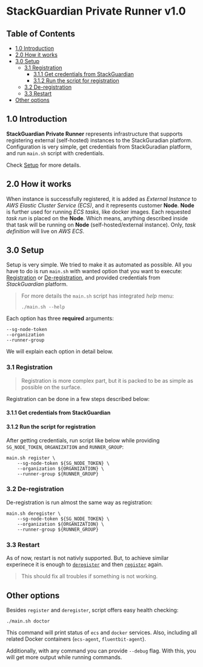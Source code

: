 # StackGuardian Private Runner v1.0

## Table of Contents

* [1.0 Introduction](#10-introduction)
* [2.0 How it works](#20-how-it-works)
* [3.0 Setup](#30-setup)
  * [3.1 Registration](#31-registration)
    * [3.1.1 Get credentials from StackGuardian](#311-get-credentials-from-stackguardian)
    * [3.1.2 Run the script for registration](#312-run-the-script-for-registration)
  * [3.2 De-registration](#32-de-registration)
  * [3.3 Restart](#33-restart)
* [Other options](#other-options)

## 1.0 Introduction

**StackGuardian Private Runner** represents infrastructure that supports
registering external (self-hosted) instances to the StackGuradian platform.
Configuration is very simple, get credentials from StackGuradian platform,
and run `main.sh` script with credentials.

Check [Setup](#setup) for more details.

## 2.0 How it works

When instance is successfully registered, it is added as *External Instance* to
*AWS Elastic Cluster Service (ECS)*, and it represents customer **Node**.
**Node** is further used for running *ECS tasks*, like docker images.
Each requested *task run* is placed on the **Node**.
Which means, anything described inside that task will be running on **Node** (self-hosted/external instance).
Only, *task definition* will live on *AWS ECS*.

## 3.0 Setup

Setup is very simple. We tried to make it as automated as possible.
All you have to do is run `main.sh` with wanted  option that you want to execute:
[Registration](#registration) or [De-registration](#de-registration), and
provided credentials from *StackGuardian* platform.

> For more details  the `main.sh` script has integrated *help* menu:
> ```
> ./main.sh --help
> ```

Each option has three **required** arguments:
```
--sg-node-token
--organization
--runner-group
```

We will explain each option in detail below.

### 3.1 Registration

> Registration is more complex part, but it is packed to be as simple as possible
on the surface.

Registration can be done in a few steps described below:

#### 3.1.1  Get credentials from StackGuardian

#### 3.1.2  Run the script for registration

After getting credentials, run script like below while providing
`SG_NODE_TOKEN`, `ORGANIZATION` and `RUNNER_GROUP`:
```
main.sh register \
    --sg-node-token ${SG_NODE_TOKEN} \
    --organization ${ORGANIZATION} \
    --runner-group ${RUNNER_GROUP}
```

### 3.2 De-registration

De-registration is run almost the same way as registration:

```
main.sh deregister \
    --sg-node-token ${SG_NODE_TOKEN} \
    --organization ${ORGANIZATION} \
    --runner-group ${RUNNER_GROUP}
```

### 3.3 Restart

As of now, restart is not nativly supported.
But, to achieve similar experinece it is enough to [`deregister`](#32-de-registration) and then [`register`](#31-registration) again.

> This should fix all troubles if something is not working.

## Other options

Besides `register` and `deregister`, script offers easy health checking:
```
./main.sh doctor
```
This command will print status of `ecs` and `docker` services.
Also, including all related Docker containers (`ecs-agent`, `fluentbit-agent`).

Additionally, with any command you can provide `--debug` flag.
With this, you will get more output while running commands.

